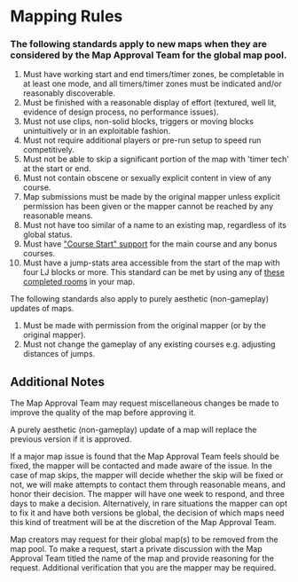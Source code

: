# Mapping Rules

### The following standards apply to new maps when they are considered by the Map Approval Team for the global map pool.

1. Must have working start and end timers/timer zones, be completable in at least one mode, and all timers/timer zones must be indicated and/or reasonably discoverable.
2. Must be finished with a reasonable display of effort (textured, well lit, evidence of design process, no performance issues).
3. Must not use clips, non-solid blocks, triggers or moving blocks unintuitively or in an exploitable fashion.
4. Must not require additional players or pre-run setup to speed run competitively.
5. Must not be able to skip a significant portion of the map with 'timer tech' at the start or end.
6. Must not contain obscene or sexually explicit content in view of any course.
7. Map submissions must be made by the original mapper unless explicit permission has been given or the mapper cannot be reached by any reasonable means.
8. Must not have too similar of a name to an existing map, regardless of its global status.
9. Must have ["Course Start" support](https://bitbucket.org/kztimerglobalteam/gokz/src/master/MAPPING.md) for the main course and any bonus courses.
10. Must have a jump-stats area accessible from the start of the map with four LJ blocks or more. This standard can be met by using any of [these completed rooms](https://cdn.gokz.org/resource/js-prefabs.zip) in your map.

The following standards also apply to purely aesthetic (non-gameplay) updates of maps.
1. Must be made with permission from the original mapper (or by the original mapper).
2. Must not change the gameplay of any existing courses e.g. adjusting distances of jumps.

## Additional Notes

The Map Approval Team may request miscellaneous changes be made to improve the quality of the map before approving it.

A purely aesthetic (non-gameplay) update of a map will replace the previous version if it is approved.

If a major map issue is found that the Map Approval Team feels should be fixed, the mapper will be contacted and made aware of the issue. In the case of map skips, the mapper will decide whether the skip will be fixed or not, we will make attempts to contact them through reasonable means, and honor their decision. The mapper will have one week to respond, and three days to make a decision. Alternatively, in rare situations the mapper can opt to fix it and have both versions be global, the decision of which maps need this kind of treatment will be at the discretion of the Map Approval Team.

Map creators may request for their global map(s) to be removed from the map pool. To make a request, start a private discussion with the Map Approval Team titled the name of the map and provide reasoning for the request. Additional verification that you are the mapper may be required.